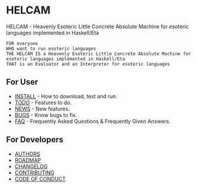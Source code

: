 # HELCAM
HELCAM - Heavenly Esoteric Little Concrete Absolute Machine for esoteric languages implemented in Haskell/Eta

```
FOR everyone
WHO want to run esoteric languages
THE HELCAM IS a Heavenly Esoteric Little Concrete Absolute Machine for esoteric languages implemented in Haskell/Eta
THAT is an Evaluator and an Interpreter for esoteric languages
```

## For User
* [INSTALL](INSTALL.md) - How to download, test and run.
* [TODO](TODO.md) - Features to do.
* [NEWS](NEWS.md) - New features.
* [BUGS](BUGS.md) - Know bugs to fix.
* [FAQ](FAQ.md) -  Frequently Asked Questions & Frequently Given Answers.

## For Developers

* [AUTHORS](AUTHORS.md)
* [ROADMAP](ROADMAP.md)
* [CHANGELOG](CHANGELOG.md)
* [CONTRIBUTING](CONTRIBUTING.md)
* [CODE OF CONDUCT](CODE_OF_CONDUCT.md)

